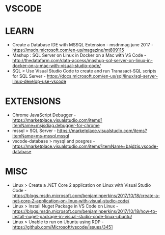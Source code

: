 # VSCODE

# LEARN
* Create a Database IDE with MSSQL Extension - msdnmag june 2017 - https://msdn.microsoft.com/en-us/magazine/mt809115
* Mashup : SQL Server on Linux in Docker on a Mac with VS Code - http://thedatafarm.com/data-access/mashup-sql-server-on-linux-in-docker-on-a-mac-with-visual-studio-code/
* SQL > Use Visual Studio Code to create and run Tranasact-SQL scripts for SQL Server - https://docs.microsoft.com/en-us/sql/linux/sql-server-linux-develop-use-vscode

# EXTENSIONS
* Chrome JavaScript Debugger - https://marketplace.visualstudio.com/items?itemName=msjsdiag.debugger-for-chrome
* mssql > SQL Server - https://marketplace.visualstudio.com/items?itemName=ms-mssql.mssql
* vscode-database > mysql and posgres - https://marketplace.visualstudio.com/items?itemName=bajdzis.vscode-database

# MISC
* Linux > Create a .NET Core 2 application on Linux with Visual Studio Code - https://blogs.msdn.microsoft.com/benjaminperkins/2017/10/18/create-a-net-core-2-application-on-linux-with-visual-studio-code/
* Linux > Install Nuget Package in VS Code on Linux -https://blogs.msdn.microsoft.com/benjaminperkins/2017/10/18/how-to-install-nuget-package-in-visual-studio-code-linux-ubuntu/
* Linux > Unable to run on Ubuntu using RDP - https://github.com/Microsoft/vscode/issues/3451
